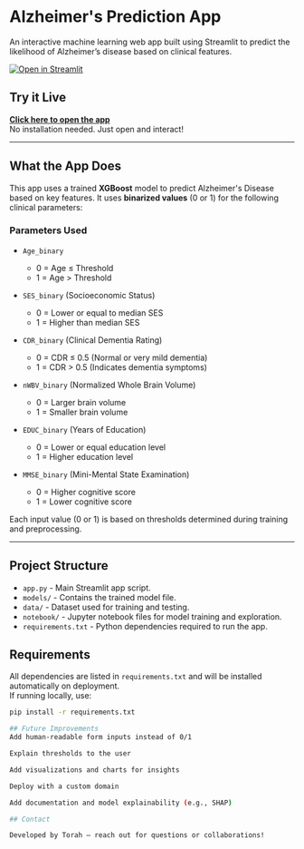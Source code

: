 # Alzheimer's Prediction App

An interactive machine learning web app built using Streamlit to predict the likelihood of Alzheimer’s disease based on clinical features.

[![Open in Streamlit](https://static.streamlit.io/badges/streamlit_badge_black_white.svg)](https://alzheimers-prediction-app-arqjusf3atpwl3y89p4eqs.streamlit.app/)

## Try it Live

 **[Click here to open the app](https://alzheimers-prediction-app-arqjusf3atpwl3y89p4eqs.streamlit.app/)**  
No installation needed. Just open and interact!

---

##  What the App Does

This app uses a trained **XGBoost** model to predict Alzheimer's Disease based on key features. It uses **binarized values** (0 or 1) for the following clinical parameters:

###  Parameters Used

- `Age_binary`  
  - 0 = Age ≤ Threshold  
  - 1 = Age > Threshold  

- `SES_binary` (Socioeconomic Status)  
  - 0 = Lower or equal to median SES  
  - 1 = Higher than median SES  

- `CDR_binary` (Clinical Dementia Rating)  
  - 0 = CDR ≤ 0.5 (Normal or very mild dementia)  
  - 1 = CDR > 0.5 (Indicates dementia symptoms)  

- `nWBV_binary` (Normalized Whole Brain Volume)  
  - 0 = Larger brain volume  
  - 1 = Smaller brain volume  

- `EDUC_binary` (Years of Education)  
  - 0 = Lower or equal education level  
  - 1 = Higher education level  

- `MMSE_binary` (Mini-Mental State Examination)  
  - 0 = Higher cognitive score  
  - 1 = Lower cognitive score  

Each input value (0 or 1) is based on thresholds determined during training and preprocessing.

---
## Project Structure

- `app.py` - Main Streamlit app script.
- `models/` - Contains the trained model file.
- `data/` - Dataset used for training and testing.
- `notebook/` - Jupyter notebook files for model training and exploration.
- `requirements.txt` - Python dependencies required to run the app.



##  Requirements

All dependencies are listed in `requirements.txt` and will be installed automatically on deployment.  
If running locally, use:

```bash
pip install -r requirements.txt

## Future Improvements
Add human-readable form inputs instead of 0/1

Explain thresholds to the user

Add visualizations and charts for insights

Deploy with a custom domain

Add documentation and model explainability (e.g., SHAP)

## Contact

Developed by Torah — reach out for questions or collaborations!




